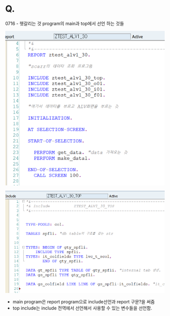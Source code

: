 # Q.

0716 - 헷갈리는 것 program의 main과 top에서 선언 하는 것들 

![main prog](../.gitbook/assets/image%20%28142%29.png)

![top include](../.gitbook/assets/image%20%28143%29.png)

* main program은 report program으로 include선언과 report 구문?을 써줌
* top include는 include 전역에서 선언해서 사용할 수 있는 변수들을 선언함.













